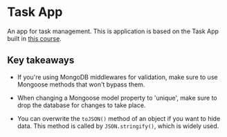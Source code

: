 # Task App

An app for task management. This is application is based on the Task App built in [this course](https://www.udemy.com/course/the-complete-nodejs-developer-course-2/).


## Key takeaways

* If you're using MongoDB middlewares for validation, make sure to use Mongoose methods that won't bypass them.

* When changing a Mongoose model property to 'unique', make sure to drop the database for changes to take place.

* You can overwrite the `toJSON()` method of an object if you want to hide data. This method is called by `JSON.stringify()`, which is widely used.